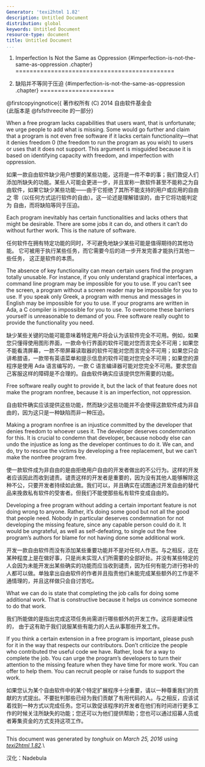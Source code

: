 ```yaml
---
Generator: 'texi2html 1.82'
description: Untitled Document
distribution: global
keywords: Untitled Document
resource-type: document
title: Untitled Document
...
```


1. Imperfection Is Not the Same as Oppression {#imperfection-is-not-the-same-as-oppression .chapter}
=============================================

1. 缺陷并不等同于压迫 {#imperfection-is-not-the-same-as-oppression .chapter}
=====================

@firstcopyingnotice{{ 著作权所有 (C) 2014 自由软件基金会\
 {此版本是 @fsfsthreecite 的一部分}

When a free program lacks capabilities that users want, that is
unfortunate; we urge people to add what is missing. Some would go
further and claim that a program is not even free software if it lacks
certain functionality—that it denies freedom 0 (the freedom to run the
program as you wish) to users or uses that it does not support. This
argument is misguided because it is based on identifying capacity with
freedom, and imperfection with oppression.

如果一款自由软件缺少用户想要的某些功能，这将是一件不幸的事；我们敦促人们
添加所缺失的功能。某些人可能会更进一步，并且宣称一款软件甚至不能称之为自
由软件，如果它缺少某些功能——由于它拒绝了其所不能支持的用户或应用的自由之
零（以任何方式运行软件的自由）。这一论述是理解错误的，由于它将功能判定为
自由，而将缺陷等同于压迫。

Each program inevitably has certain functionalities and lacks others
that might be desirable. There are some jobs it can do, and others it
can’t do without further work. This is the nature of software.

任何软件在拥有特定功能的同时，不可避免地缺少某些可能是值得期待的其他功能。
它可被用于执行某些任务，而它需要今后的进一步开发完善才能执行其他一些任务，
这正是软件的本质。

The absence of key functionality can mean certain users find the program
totally unusable. For instance, if you only understand graphical
interfaces, a command line program may be impossible for you to use. If
you can’t see the screen, a program without a screen reader may be
impossible for you to use. If you speak only Greek, a program with menus
and messages in English may be impossible for you to use. If your
programs are written in Ada, a C compiler is impossible for you to use.
To overcome these barriers yourself is unreasonable to demand of you.
Free software really ought to provide the functionality you need.

缺少某些关键的功能可能意味着特定用户将会认为该软件完全不可用。例如，如果
您只懂得使用图形界面，一款命令行界面的软件可能对您而言完全不可用；如果您
不能看清屏幕，一款不带屏幕读取器的软件可能对您而言完全不可用；如果您只会
讲希腊语，一款带有英语菜单和提示信息的软件可能对您完全不可用；如果您的源
程序是使用 Ada 语言编写的，一款 C 语言编译器可能对您完全不可用。要求您自
己客服这样的障碍是不合理的。自由软件确实应该提供您所需要的功能。

Free software really ought to provide it, but the lack of that feature
does not make the program nonfree, because it is an imperfection, not
oppression.

自由软件确实应该提供这些功能，然而缺少这些功能并不会使得这款软件成为非自
由的，因为这只是一种缺陷而非一种压迫。

Making a program nonfree is an injustice committed by the developer that
denies freedom to whoever uses it. The developer deserves condemnation
for this. It is crucial to condemn that developer, because nobody else
can undo the injustice as long as the developer continues to do it. We
can, and do, try to rescue the victims by developing a free replacement,
but we can’t make the nonfree program free.

使一款软件成为非自由的是由拒绝用户自由的开发者做出的不公行为。这样的开发
者应该因此而收到谴责。谴责这样的开发者是重要的，因为没有其他人能够解除这
种不公，只要开发者持续如此做。我们可以，并且确实在试图通过开发自由的替代
品来挽救私有软件的受害者。但我们不能使那些私有软件变成自由的。

Developing a free program without adding a certain important feature is
not doing wrong to anyone. Rather, it’s doing some good but not all the
good that people need. Nobody in particular deserves condemnation for
not developing the missing feature, since any capable person could do
it. It would be ungrateful, as well as self-defeating, to single out the
free program’s authors for blame for not having done some additional
work.

开发一款自由软件而没有添加某些重要功能并不是对任何人作恶。与之相反，这在
某种程度上是在做好事，只是尚未实现人们所需要的全部好处。并没有某些特定的
人会因为未能开发出某些确实的功能而应当收到谴责，因为任何有能力进行弥补的
人都可以做。单独拿出自由软件的作者并且指责他们未能完成某些额外的工作是不
通情理的，并且这样做只会自讨苦吃。

What we can do is state that completing the job calls for doing some
additional work. That is constructive because it helps us convince
someone to do that work.

我们所能做的是指出完成这项任务尚需进行哪些额外的开发工作。这将是建设性的，
由于这有助于我们说服某些有能力的人去从事那些开发工作。

If you think a certain extension in a free program is important, please
push for it in the way that respects our contributors. Don’t criticize
the people who contributed the useful code we have. Rather, look for a
way to complete the job. You can urge the program’s developers to turn
their attention to the missing feature when they have time for more
work. You can offer to help them. You can recruit people or raise funds
to support the work.

如果您认为某个自由软件中的某个特定扩展程序十分重要，请以一种尊重我们的贡
献的方式提出。不要批判那些已经为我们贡献了有用代码的人。与之相反，应该试
着找到一种方式以完成任务。您可以敦促该程序的开发者在他们有时间进行更多工
作的时候关注所缺失的功能；您还可以为他们提供帮助；您也可以通过招募人员或
者筹集资金的方式支持这项工作。

------------------------------------------------------------------------

This document was generated by *tonghuix* on *March 25, 2016* using
[*texi2html 1.82*](http://www.nongnu.org/texi2html/).\

汉化：Nadebula
